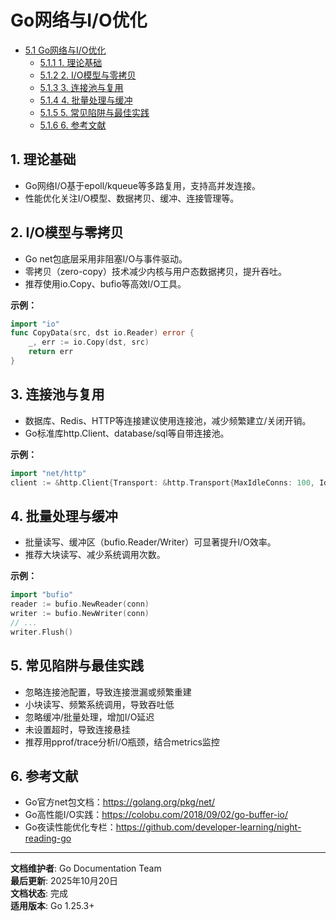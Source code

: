 ﻿# Go网络与I/O优化

<!-- TOC START -->
- [5.1 Go网络与I/O优化](#51-go网络与io优化)
  - [5.1.1 1. 理论基础](#511-1-理论基础)
  - [5.1.2 2. I/O模型与零拷贝](#512-2-io模型与零拷贝)
  - [5.1.3 3. 连接池与复用](#513-3-连接池与复用)
  - [5.1.4 4. 批量处理与缓冲](#514-4-批量处理与缓冲)
  - [5.1.5 5. 常见陷阱与最佳实践](#515-5-常见陷阱与最佳实践)
  - [5.1.6 6. 参考文献](#516-6-参考文献)
<!-- TOC END -->

## 1. 理论基础

- Go网络I/O基于epoll/kqueue等多路复用，支持高并发连接。
- 性能优化关注I/O模型、数据拷贝、缓冲、连接管理等。

## 2. I/O模型与零拷贝

- Go net包底层采用非阻塞I/O与事件驱动。
- 零拷贝（zero-copy）技术减少内核与用户态数据拷贝，提升吞吐。
- 推荐使用io.Copy、bufio等高效I/O工具。

**示例：**

```go
import "io"
func CopyData(src, dst io.Reader) error {
    _, err := io.Copy(dst, src)
    return err
}

```

## 3. 连接池与复用

- 数据库、Redis、HTTP等连接建议使用连接池，减少频繁建立/关闭开销。
- Go标准库http.Client、database/sql等自带连接池。

**示例：**

```go
import "net/http"
client := &http.Client{Transport: &http.Transport{MaxIdleConns: 100, IdleConnTimeout: 90 * time.Second}}

```

## 4. 批量处理与缓冲

- 批量读写、缓冲区（bufio.Reader/Writer）可显著提升I/O效率。
- 推荐大块读写、减少系统调用次数。

**示例：**

```go
import "bufio"
reader := bufio.NewReader(conn)
writer := bufio.NewWriter(conn)
// ...
writer.Flush()

```

## 5. 常见陷阱与最佳实践

- 忽略连接池配置，导致连接泄漏或频繁重建
- 小块读写、频繁系统调用，导致吞吐低
- 忽略缓冲/批量处理，增加I/O延迟
- 未设置超时，导致连接悬挂
- 推荐用pprof/trace分析I/O瓶颈，结合metrics监控

## 6. 参考文献

- Go官方net包文档：<https://golang.org/pkg/net/>
- Go高性能I/O实践：<https://colobu.com/2018/09/02/go-buffer-io/>
- Go夜读性能优化专栏：<https://github.com/developer-learning/night-reading-go>

---

**文档维护者**: Go Documentation Team  
**最后更新**: 2025年10月20日  
**文档状态**: 完成  
**适用版本**: Go 1.25.3+

